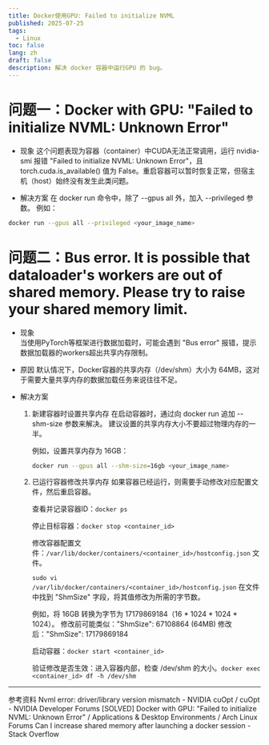 ```yaml
---
title: Docker使用GPU: Failed to initialize NVML
published: 2025-07-25
tags:
  - Linux
toc: false
lang: zh
draft: false
description: 解决 docker 容器中运行GPU 的 bug。
---
```


# 问题一：Docker with GPU: "Failed to initialize NVML: Unknown Error"
- 现象
    这个问题表现为容器（container）中CUDA无法正常调用，运行 nvidia-smi 报错 "Failed to initialize NVML: Unknown Error"，且 torch.cuda.is_available() 值为 False。重启容器可以暂时恢复正常，但宿主机（host）始终没有发生此类问题。


- 解决方案
    在 docker run 命令中，除了 --gpus all 外，加入 --privileged 参数。
例如：
```bash
docker run --gpus all --privileged <your_image_name>
```

# 问题二：Bus error. It is possible that dataloader's workers are out of shared memory. Please try to raise your shared memory limit.
- 现象  
    当使用PyTorch等框架进行数据加载时，可能会遇到 "Bus error" 报错，提示数据加载器的workers超出共享内存限制。

- 原因
    默认情况下，Docker容器的共享内存（/dev/shm）大小为 64MB，这对于需要大量共享内存的数据加载任务来说往往不足。

- 解决方案
    1. 新建容器时设置共享内存
        在启动容器时，通过向 docker run 追加 --shm-size 参数来解决。
        建议设置的共享内存大小不要超过物理内存的一半。

        例如，设置共享内存为 16GB：
        ```bash
        docker run --gpus all --shm-size=16gb <your_image_name>
        ```
    
    2. 已运行容器修改共享内存
        如果容器已经运行，则需要手动修改对应配置文件，然后重启容器。

        查看并记录容器ID：`docker ps`

        停止目标容器：`docker stop <container_id>`

        修改容器配置文件：`/var/lib/docker/containers/<container_id>/hostconfig.json` 文件。

        `sudo vi /var/lib/docker/containers/<container_id>/hostconfig.json`
        在文件中找到 "ShmSize" 字段，将其值修改为所需的字节数。
        
        例如，将 16GB 转换为字节为 17179869184（16 * 1024 * 1024 * 1024）。
        修改前可能类似："ShmSize": 67108864 (64MB)
        修改后："ShmSize": 17179869184

        启动容器：`docker start <container_id>`
        
        验证修改是否生效：进入容器内部，检查 /dev/shm 的大小。`docker exec <container_id> df -h /dev/shm`

---
参考资料
Nvml error: driver/library version mismatch - NVIDIA cuOpt / cuOpt - NVIDIA Developer Forums
[SOLVED] Docker with GPU: "Failed to initialize NVML: Unknown Error" / Applications & Desktop Environments / Arch Linux Forums
Can I increase shared memory after launching a docker session - Stack Overflow

